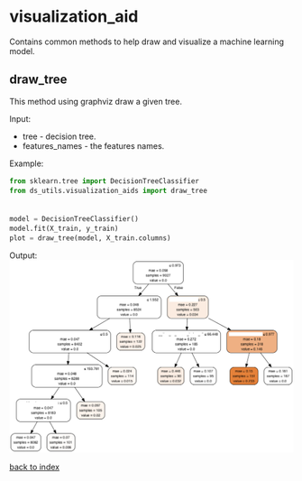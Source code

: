 # visualization_aid
Contains common methods to help draw and visualize a machine learning model.
## draw_tree
This method using graphviz draw a given tree.

Input:
* tree - decision tree.
* features_names - the features names.

Example:
```python
from sklearn.tree import DecisionTreeClassifier
from ds_utils.visualization_aids import draw_tree


model = DecisionTreeClassifier()
model.fit(X_train, y_train)
plot = draw_tree(model, X_train.columns)
```

Output:
![tree](images/tree.png)

[back to index](index.md)
